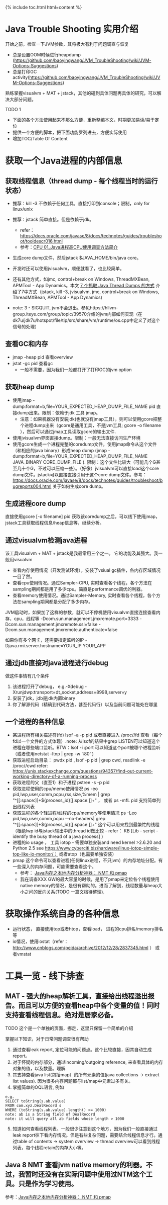 {% include toc.html html=content %}

# Java Trouble Shooting 实用介绍

开始之前，检查一下JVM参数，其将极大有利于问题调查与恢复
* 总是设置OOM时候进行heapdump (https://github.com/baoyingwang/JVM_TroubleShooting/wiki/JVM-Options-Suggestions)
* 总是打印GC activity(https://github.com/baoyingwang/JVM_TroubleShooting/wiki/JVM-Options-Suggestions)

熟练掌握visualvm + MAT + jstack，其他的碰到具体问题再具体的研究，可以解决大部分问题。

TODO 1
* 下面的各个方法使用起来不那么方便，重新整编本文，时期更加易读/易于定位
* 提供一个方便的脚本，把下面功能罗列进去，方便实际使用
* 增加TOC/Table Of Content

# 获取一个Java进程的内部信息

## 获取线程信息（thread dump - 每个线程当时的运行状态）
- 推荐：kill -3 <pid> 不依赖于任何工具，直接打印到console；限制，only for linux/unix 
- 推荐：jstack <pid> 简单直接。但是依赖于jdk。
  - refer： https://docs.oracle.com/javase/8/docs/technotes/guides/troubleshoot/tooldescr016.html
  - 参考：[CPU 01_Java进程高CPU使用调查方法简介](https://github.com/baoyingwang/JVM_TroubleShooting/wiki/CPU---01_Java%E8%BF%9B%E7%A8%8B%E9%AB%98CPU%E4%BD%BF%E7%94%A8%E8%B0%83%E6%9F%A5%E6%96%B9%E6%B3%95%E7%AE%80%E4%BB%8B)
- 生成core dump文件，然后jstack $JAVA_HOME/bin/java core。
- 开发时还可以使用jvisualvm，顺便就看了，也比较简单。
- 还有其他方式，如jmc, control+break on Windows, ThreadMXBean, APMTool - App Dynamics。本文 [7 个抓取 Java Thread Dumps 的方式](https://my.oschina.net/dabird/blog/691692) 介绍了7中方式（jstack, kill -3, jvisualvm, jmc, control+break on Windows, ThreadMXBean, APMTool - App Dynamics)

- note: 3 - SIGQUIT, jvm不会退出。参见https://hllvm-group.iteye.com/group/topic/39570介绍的jvm内部如何实现（在dk7u/jdk7u/hotspot/file/tip/src/share/vm/runtime/os.cpp中定义了对这个信号的处理）

## 查看GC和内存
- jmap -heap pid 查看overview 
- jstat -gc pid 查看gc
  - 一般不需要，因为我们一般都打开了打印GC的jvm option 

## 获取heap dump
- 使用jmap -dump:format=b,file=YOUR_EXPECTED_HEAP_DUMP_FILE_NAME pid  直接dump出来。限制：依赖于jdk 工具 jmap。
  - 注意：如果机器没有安装jdk(也就没有jmap工具），则可以使用gcore把整个进程dump出来（gcore是通用工具，不是jvm工具; gcore -o filename <pid>），然后可以通过jmap工具读取gcore的输出文件.
- 使用jvisualvm界面直接dump。限制：一般无法直接访问生产环境
- 使用gcore生成一个进程完整的coredump文件，使用jmap命令从这个文件（和相应的java binary）形成heap dump (jmap -dump:format=b,file=YOUR_EXPECTED_HEAP_DUMP_FILE_NAME JAVA_BINARY CORE_DUMP_FILE ).  限制：这个文件比较大（可能几个G甚至几十个G，不过可以压缩一些）。（好像）jvisualvm可以直接load这个core dump文件。jstack可以直接直接引用于这个core dump文件。参考：https://docs.oracle.com/javase/8/docs/technotes/guides/troubleshoot/bugreports004.html 关于如何生成core dump。

## 生成进程core dump
直接使用gcore [-o filename] pid  获取该coredump之后，可以线下使用jmap，jstack工具获取线程信息/heap信息等，继续分析。

## 通过visualvm检测java进程
该工具visualvm + MAT + jstack是我最常用三个之一。 它的功能及其强大。我一般用visualvm
* 查看内存使用情况（开发测试环境）。安装了vsiual gc插件，各内存区域情况一目了然。
* 查看cpu使用情况。通过Sampler-CPU, 实时查看各个线程，各个方法在sampling期间都是用了多少cpu。简直是performance调优的利器。
* 查看memory使用情况。通过Sampler-Memory, 实时查看各个线程，各个方法在sampling期间都是分配了多少内存。


JVM启动时，如果加了这样的参数，就可以不停机使用visualvm直接连接查看内存，cpu，线程等
-Dcom.sun.management.jmxremote.port=3333  -Dcom.sun.management.jmxremote.ssl=false  -Dcom.sun.management.jmxremote.authenticate=false

如果你有多个网卡，还需要指定监听的IP -Djava.rmi.server.hostname=YOUR_IP YOUR_APP

## 通过jdb直接对java进程进行debug
做这件事情有几个条件
1. 该进程打开了debug， e.g.-Xdebug -Xrunjdwp:transport=dt_socket,address=8998,server=y 
2. 安装了jdk，jdb是jdk内置binary
3. 你了解源代码（精确到代码方法，甚至代码行）以及当前问题可能处在哪里


## 一个进程的各种信息
- 某进程所有相关描述符(fd) lsof -a -p pid 或者直接进入 /proc/<pid>/fd 查看（每个fd以一个文件的方式体现）.note: 从lsof的结果中grep LISTEN可以知道这个进程在哪些端口监听。BTW：lsof -i :port 可以知道这个port被哪个进程监听（或者使用netstat -ltnp | grep -w ':80' )
- 获取进程启动目录： pwdx pid , lsof -p pid | grep cwd, readlink -e /proc/<PID>/cwd refer: https://unix.stackexchange.com/questions/94357/find-out-current-working-directory-of-a-running-process
- 获取进程的父（直至1）和子进程 pstree -s -p pid
- 获取进程使用的cpu/memo使用情况 ps -eo pid,lwp,user,comm,pcpu,rss,size,%mem | grep "^[[:space:]]\+${process_id}[[:space:]]\+" ， 或者 ps -mfL pid 支持简单列出线程列表
- 获取进程的各个轻进程/线程的cpu/memory等使用情况 ps -Leo pid,lwp,user,comm,pcpu --no-headers| grep "^[[:space:]]\+${process_id}[[:space:]]\+" 这个可以用来找到最繁忙的线程（根绝lwp id与jstack输出中的thread id做比较 - refer： KB [Lib - script - identify the busy thread of a java process] )
- 进程的io usage ， 工具 iotop - 需要单独安装and need kernel >2.6.20 and Python 2.5 see https://www.cyberciti.biz/hardware/linux-iotop-simple-top-like-io-monitor/； 或者atop（也需要单独安装）
- pmap 这个命令可以查看进程(任何linux进程，不只jvm）的内存地址分配。有一些深入的内存问题，可能需要查看这个。
  - 参考： [Java内存之本地内存分析神器： NMT 和 pmap](http://blog.csdn.net/jicahoo/article/details/50933469) 
  - 我在调查XXX GW的最大容量的时候，是用了pmap来定位各个线程使用native memory的情况，是很有帮助的。进而了解到，线程数量与heap大小之间的反向关系(TODO 一篇文档待整理). 



# 获取操作系统自身的各种信息
- 运行状态， 直接使用top或者htop，查看load， 进程的cpu排名/memory排名等
- io情况，使用iostat（refer： http://www.cnblogs.com/peida/archive/2012/12/28/2837345.html ） 或者vmstat 


# 工具一览 - 线下排查

## MAT - 强大的heap解析工具，直接给出线程溢出报告。而且可以方便的查看heap中各个变量的值！同时支持查看线程信息。绝对是居家必备。
TODO 这个是一个单独的页面，挪走，这里只保留一个简单的介绍

掌握以下知识，对于日常问题调查很有帮助
1. 通过查看leak report, 定位可能的问题点。这个比较直接，因其自动生成report。
2. 对于怀疑的内存部分，通过incoming/outgoing reference, 来查看具体的内存对象的值，以及数量。理解
3. 其支持查看java list(包括map）的所有元素的值(java collections -> extract list values). 因为很多内存问题都与list/map中元素过多有关。
4. 掌握简单的OQL语言, 例如
```
e.g.
SELECT toString(s.ab.value) 
FROM com.xyz.DealRecord s 
WHERE (toString(s.ab.value).length() >= 1000)  
note: ab is a String field of DealRecord
note: it will query all ab fields whose length > 1000
```
5. 知道如何查看线程列表。一般很少注意到这个地方，因为我们一般直接通过leak report往下看内存情况。但是有些复杂问题，需要结合线程信息才行。通过table of contents -> system overview -> thread overview可以看到线程列表，每个线程retain的内存大小等。

## Java 8 NMT 查看jvm native memory的利器。不过，我暂时还没有在实际问题中使用过NTM这个工具。只是作为学习使用。
参考：[Java内存之本地内存分析神器： NMT 和 pmap](http://blog.csdn.net/jicahoo/article/details/50933469) 

